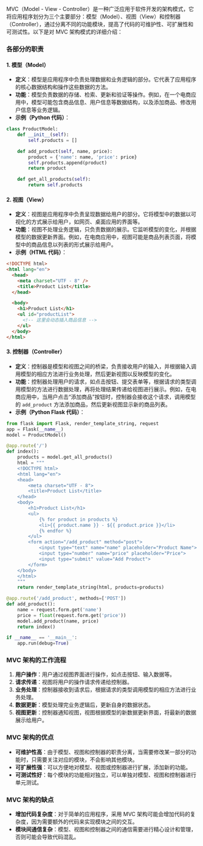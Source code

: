 MVC（Model - View - Controller）是一种广泛应用于软件开发的架构模式，它将应用程序划分为三个主要部分：模型（Model）、视图（View）和控制器（Controller），通过分离不同的功能模块，提高了代码的可维护性、可扩展性和可测试性。以下是对 MVC 架构模式的详细介绍：

### 各部分的职责

#### 1. 模型（Model）

- **定义**：模型是应用程序中负责处理数据和业务逻辑的部分。它代表了应用程序的核心数据结构和操作这些数据的方法。
- **功能**：模型负责数据的存储、检索、更新和验证等操作。例如，在一个电商应用中，模型可能包含商品信息、用户信息等数据结构，以及添加商品、修改用户信息等业务逻辑。
- **示例（Python 代码）**：

```python
class ProductModel:
    def __init__(self):
        self.products = []

    def add_product(self, name, price):
        product = {'name': name, 'price': price}
        self.products.append(product)
        return product

    def get_all_products(self):
        return self.products
```

#### 2. 视图（View）

- **定义**：视图是应用程序中负责呈现数据给用户的部分。它将模型中的数据以可视化的方式展示给用户，如网页、桌面应用的界面等。
- **功能**：视图不处理业务逻辑，只负责数据的展示。它监听模型的变化，并根据模型的数据更新界面。例如，在电商应用中，视图可能是商品列表页面，将模型中的商品信息以列表的形式展示给用户。
- **示例（HTML 代码）**：

```html
<!DOCTYPE html>
<html lang="en">
  <head>
    <meta charset="UTF - 8" />
    <title>Product List</title>
  </head>

  <body>
    <h1>Product List</h1>
    <ul id="productList">
      <!-- 这里会动态插入商品信息 -->
    </ul>
  </body>
</html>
```

#### 3. 控制器（Controller）

- **定义**：控制器是模型和视图之间的桥梁，负责接收用户的输入，并根据输入调用模型的相应方法进行业务处理，然后更新视图以反映模型的变化。
- **功能**：控制器处理用户的请求，如点击按钮、提交表单等，根据请求的类型调用模型的方法进行数据处理，再将处理结果传递给视图进行展示。例如，在电商应用中，当用户点击“添加商品”按钮时，控制器会接收这个请求，调用模型的 `add_product` 方法添加商品，然后更新视图显示新的商品列表。
- **示例（Python Flask 代码）**：

```python
from flask import Flask, render_template_string, request
app = Flask(__name__)
model = ProductModel()

@app.route('/')
def index():
    products = model.get_all_products()
    html = """
    <!DOCTYPE html>
    <html lang="en">
    <head>
        <meta charset="UTF - 8">
        <title>Product List</title>
    </head>
    <body>
        <h1>Product List</h1>
        <ul>
            {% for product in products %}
            <li>{{ product.name }} - ${{ product.price }}</li>
            {% endfor %}
        </ul>
        <form action="/add_product" method="post">
            <input type="text" name="name" placeholder="Product Name">
            <input type="number" name="price" placeholder="Price">
            <input type="submit" value="Add Product">
        </form>
    </body>
    </html>
    """
    return render_template_string(html, products=products)

@app.route('/add_product', methods=['POST'])
def add_product():
    name = request.form.get('name')
    price = float(request.form.get('price'))
    model.add_product(name, price)
    return index()

if __name__ == '__main__':
    app.run(debug=True)
```

### MVC 架构的工作流程

1. **用户操作**：用户通过视图界面进行操作，如点击按钮、输入数据等。
2. **请求传递**：视图将用户的操作请求传递给控制器。
3. **业务处理**：控制器接收到请求后，根据请求的类型调用模型的相应方法进行业务处理。
4. **数据更新**：模型处理完业务逻辑后，更新自身的数据状态。
5. **视图更新**：控制器通知视图，视图根据模型的新数据更新界面，将最新的数据展示给用户。

### MVC 架构的优点

- **可维护性高**：由于模型、视图和控制器的职责分离，当需要修改某一部分的功能时，只需要关注对应的模块，不会影响其他模块。
- **可扩展性强**：可以方便地对模型、视图或控制器进行扩展，添加新的功能。
- **可测试性好**：每个模块的功能相对独立，可以单独对模型、视图和控制器进行单元测试。

### MVC 架构的缺点

- **增加代码复杂度**：对于简单的应用程序，采用 MVC 架构可能会增加代码的复杂度，因为需要额外的代码来实现模块之间的交互。
- **模块间通信复杂**：模型、视图和控制器之间的通信需要进行精心设计和管理，否则可能会导致代码混乱。
